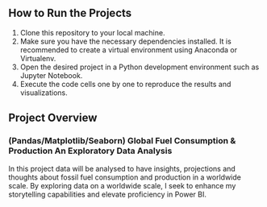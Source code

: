 <h2>How to Run the Projects</h2>
<ol>
  <li>Clone this repository to your local machine.</li>
  <li>Make sure you have the necessary dependencies installed. It is recommended to create a virtual environment using Anaconda or Virtualenv.</li>
  <li>Open the desired project in a Python development environment such as Jupyter Notebook.</li>
  <li>Execute the code cells one by one to reproduce the results and visualizations.</li>
</ol>

<h2>Project Overview</h2>
<h3>(Pandas/Matplotlib/Seaborn) Global Fuel Consumption & Production An Exploratory Data Analysis</h3>
<p>In this project data will be analysed to have insights, projections and thoughts about fossil fuel consumption and production in a worldwide scale. By exploring data on a worldwide scale, I seek to enhance my storytelling capabilities and elevate proficiency in Power BI.</p>

